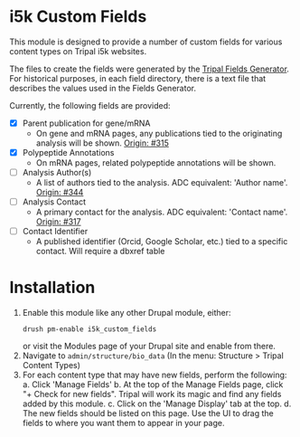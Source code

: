# i5k Custom Fields

This module is designed to provide a number of custom fields for various content types on Tripal i5k websites.

The files to create the fields were generated by the [Tripal Fields Generator](https://github.com/tripal/fields_generator). For historical purposes, in each field directory, there is a text file that describes the values used in the Fields Generator.

Currently, the following fields are provided:
 - [x] Parent publication for gene/mRNA
   - On gene and mRNA pages, any publications tied to the originating analysis will be shown. [Origin: #315](https://github.com/isdapps/i5k-tripal/issues/315)
 - [x] Polypeptide Annotations
   - On mRNA pages, related polypeptide annotations will be shown.
 - [ ] Analysis Author(s)
   - A list of authors tied to the analysis. ADC equivalent: 'Author name'. [Origin: #344](https://github.com/isdapps/i5k-tripal/issues/344)
 - [ ] Analysis Contact
   - A primary contact for the analysis. ADC equivalent: 'Contact name'. [Origin: #317](https://github.com/isdapps/i5k-tripal/issues/317)
 - [ ] Contact Identifier
   - A published identifier (Orcid, Google Scholar, etc.) tied to a specific contact. Will require a dbxref table
 
# Installation
1. Enable this module like any other Drupal module, either:
    ```shell
    drush pm-enable i5k_custom_fields
    ```
    or visit the Modules page of your Drupal site and enable from there.
2. Navigate to `admin/structure/bio_data` (In the menu: Structure > Tripal Content Types)
3. For each content type that may have new fields, perform the following:
    a. Click 'Manage Fields'
    b. At the top of the Manage Fields page, click "+ Check for new fields". Tripal will work its magic and find any fields added by this module.
    c. Click on the 'Manage Display' tab at the top.
    d. The new fields should be listed on this page. Use the UI to drag the fields to where you want them to appear in your page.